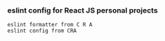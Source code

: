### eslint config for React JS personal projects   

```
eslint formatter from C R A
eslint config from CRA
```